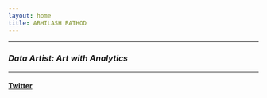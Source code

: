 ```yaml
---
layout: home
title: ABHILASH RATHOD
---
```

---
### *Data Artist: Art with Analytics*

---

#### [Twitter](https://twitter.com/home)





